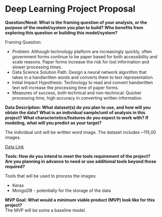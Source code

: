 # Deep Learning Project Proposal

**Question/Need: What is the framing question of your analysis, or the purpose of the model/system you plan to build? Who benefits from exploring this question or building this model/system?**  

Framing Question:
* Problem: Although technology platform are increasingly quickly, often government forms continue to be paper based for both accessibility and scale reasons. Paper forms increase the risk for lost information and slower processing times.
* Data Science Solution Path: Design a neural network algorithm that takes in a handwritten words and converts them to text representation.
* Initial Impact Hypothesis: Technology to read and convert handwritten text will increase the processing time of paper forms. 
* Measures of success, both technical and non-technical: Quicker processing time, high accuracy in converting written information. 

**Data Description: What dataset(s) do you plan to use, and how will you obtain the data? What is an individual sample/unit of analysis in this project? What characteristics/features do you expect to work with? If modeling, what will you predict as your target?**

The individual unit will be written word image. The dataset includes ~115,00 images. 

[Data Link](https://fki.tic.heia-fr.ch/databases/iam-handwriting-database)

**Tools: How do you intend to meet the tools requirement of the project? Are you planning in advance to need or use additional tools beyond those required?**  

Tools that will be used to process the images:
* Keras
* MongoDB - potentially for the storage of the data

**MVP Goal: What would a minimum viable product (MVP) look like for this project?**  
The MVP will be some a baseline model. 